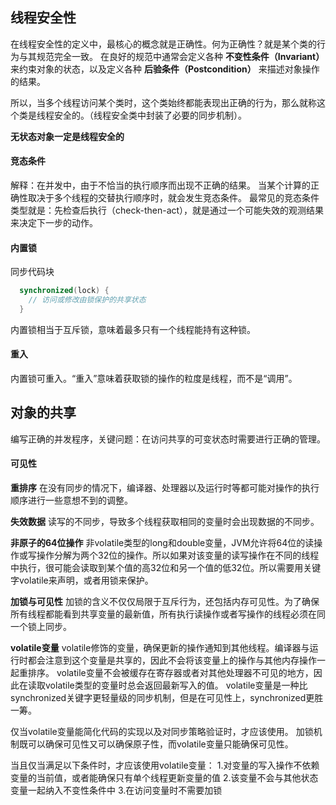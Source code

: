 ## 线程安全性
在线程安全性的定义中，最核心的概念就是正确性。何为正确性？就是某个类的行为与其规范完全一致。
在良好的规范中通常会定义各种 **不变性条件（Invariant）** 来约束对象的状态，以及定义各种 **后验条件（Postcondition）** 来描述对象操作的结果。

所以，当多个线程访问某个类时，这个类始终都能表现出正确的行为，那么就称这个类是线程安全的。（线程安全类中封装了必要的同步机制）。

**无状态对象一定是线程安全的**

#### 竞态条件
解释：在并发中，由于不恰当的执行顺序而出现不正确的结果。
当某个计算的正确性取决于多个线程的交替执行顺序时，就会发生竞态条件。
最常见的竞态条件类型就是：先检查后执行（check-then-act），就是通过一个可能失效的观测结果来决定下一步的动作。

#### 内置锁
同步代码块
```java
  synchronized(lock) {
    // 访问或修改由锁保护的共享状态
  }
```

内置锁相当于互斥锁，意味着最多只有一个线程能持有这种锁。

#### 重入
内置锁可重入。“重入”意味着获取锁的操作的粒度是线程，而不是“调用”。

## 对象的共享
编写正确的并发程序，关键问题：在访问共享的可变状态时需要进行正确的管理。

#### 可见性

**重排序**
在没有同步的情况下，编译器、处理器以及运行时等都可能对操作的执行顺序进行一些意想不到的调整。

**失效数据**
读写的不同步，导致多个线程获取相同的变量时会出现数据的不同步。

**非原子的64位操作**
非volatile类型的long和double变量，JVM允许将64位的读操作或写操作分解为两个32位的操作。所以如果对该变量的读写操作在不同的线程中执行，很可能会读取到某个值的高32位和另一个值的低32位。所以需要用关键字volatile来声明，或者用锁来保护。

**加锁与可见性**
加锁的含义不仅仅局限于互斥行为，还包括内存可见性。为了确保所有线程都能看到共享变量的最新值，所有执行读操作或者写操作的线程必须在同一个锁上同步。

**volatile变量**
volatile修饰的变量，确保更新的操作通知到其他线程。编译器与运行时都会注意到这个变量是共享的，因此不会将该变量上的操作与其他内存操作一起重排序。
volatile变量不会被缓存在寄存器或者对其他处理器不可见的地方，因此在读取volatile类型的变量时总会返回最新写入的值。
volatile变量是一种比synchronized关键字更轻量级的同步机制，但是在可见性上，synchronized更胜一筹。

仅当volatile变量能简化代码的实现以及对同步策略验证时，才应该使用。
加锁机制既可以确保可见性又可以确保原子性，而volatile变量只能确保可见性。

当且仅当满足以下条件时，才应该使用volatile变量：
1.对变量的写入操作不依赖变量的当前值，或者能确保只有单个线程更新变量的值
2.该变量不会与其他状态变量一起纳入不变性条件中
3.在访问变量时不需要加锁

